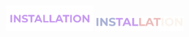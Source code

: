 <img src="https://raw.githubusercontent.com/mahadishaikat/Image-Repo/refs/heads/main/images/ezgif.com-animated-gif-maker.gif" width="200"/>
<img src="https://raw.githubusercontent.com/mahadishaikat/Image-Repo/refs/heads/main/images/1st%20df.gif" width="200"/>
